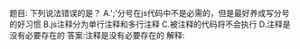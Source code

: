 题目: 下列说法错误的是？
A.';'分号在js代码中不是必需的，但是最好养成写分号的好习惯
B.js注释分为单行注释和多行注释
C.被注释的代码将不会执行
D.注释是没有必要存在的
答案:注释是没有必要存在的
解释:

